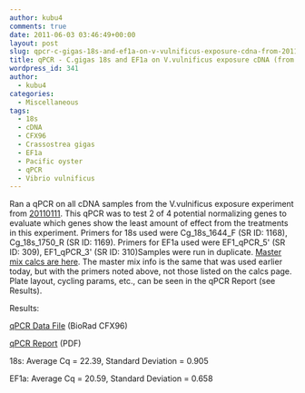 ```yaml
---
author: kubu4
comments: true
date: 2011-06-03 03:46:49+00:00
layout: post
slug: qpcr-c-gigas-18s-and-ef1a-on-v-vulnificus-exposure-cdna-from-20110311
title: qPCR - C.gigas 18s and EF1a on V.vulnificus exposure cDNA (from 20110311)
wordpress_id: 341
author:
  - kubu4
categories:
  - Miscellaneous
tags:
  - 18s
  - cDNA
  - CFX96
  - Crassostrea gigas
  - EF1a
  - Pacific oyster
  - qPCR
  - Vibrio vulnificus
---
```


Ran a qPCR on all cDNA samples from the V.vulnificus exposure experiment from [20110111](http://onsnetwork.org/kubu4/2011/01/11/gigas-bacterial-challenge-1hr-3hr-challenges-with-vibrio-vulnificus/). This qPCR was to test 2 of 4 potential normalizing genes to evaluate which genes show the least amount of effect from the treatments in this experiment. Primers for 18s used were Cg_18s_1644_F (SR ID: 1168), Cg_18s_1750_R (SR ID: 1169). Primers for EF1a used were EF1_qPCR_5' (SR ID: 309), EF1_qPCR_3' (SR ID: 310)Samples were run in duplicate. [Master mix calcs are here](http://eagle.fish.washington.edu/Arabidopsis/Notebook%20Workup%20Files/20110602-01.jpg). The master mix info is the same that was used earlier today, but with the primers noted above, not those listed on the calcs page. Plate layout, cycling params, etc., can be seen in the qPCR Report (see Results).

Results:

[qPCR Data File](http://eagle.fish.washington.edu/Arabidopsis/qPCR/CFX96/Roberts%20Lab_2011-06-02%2016-55-26_CC009827.pcrd) (BioRad CFX96)

[qPCR Report](http://eagle.fish.washington.edu/Arabidopsis/qPCR/CFX96/Roberts%20Lab_2011-06-02%2016-55-26_CC009827.pdf) (PDF)

18s: Average Cq = 22.39, Standard Deviation = 0.905

EF1a: Average Cq = 20.59, Standard Deviation = 0.658
